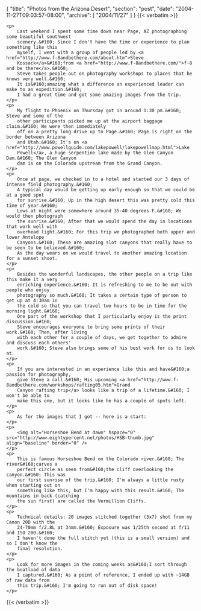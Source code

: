 {
  "title": "Photos from the Arizona Desert",
  "section": "post",
  "date": "2004-11-27T09:03:57-08:00",
  "archive": [
    "2004/11/27"
  ]
}
{{< verbatim >}}

    <p>
        Last weekend I spent some time down near Page, AZ photographing some beautiful southwest
        scenery.&#160; Since I don't have the time or experience to plan something like this
        myself, I went with a group of people led by <a href="http://www.f-8andbethere.com/about.htm">Steve
        Kossack</a>&#160;from <a href="http://www.f-8andbethere.com/">f-8 and be there</a>.&#160;
        Steve takes people out on photography workshops to places that he knows very well.&#160;
        It is&#160;amazing what a difference an experienced leader can make to an expedition.&#160;
        I had a great time and got some amazing images from the trip. 
    </p>
    <p>
        My flight to Phoenix on Thursday got in around 1:30 pm.&#160; Steve and some of the
        other participants picked me up at the airport baggage claim.&#160; We were then immediately
        off on a pretty long drive up to Page.&#160; Page is right on the border between Arizona
        and Utah.&#160; It's on <a href="http://www.powellguide.com/lakepowell/lakepowellmap.html">Lake
        Powell</a>, a huge serpentine lake made by the Glen Canyon Dam.&#160; The Glen Canyon
        dam is on the Colorado upstream from the Grand Canyon. 
    </p>
    <p>
        Once at page, we checked in to a hotel and started our 3 days of intense field photography.&#160;
        A typical day would be getting up early enough so that we could be at a good spot
        for sunrise.&#160; Up in the high desert this was pretty cold this time of year.&#160;
        Lows at night were somewhere around 35-40 degrees F.&#160; We would then photograph
        the sunrise.&#160; After that we would spend the day in locations that work well with
        overhead light.&#160; For this trip we photographed both upper and lower Antelope
        Canyons.&#160; These are amazing slot canyons that really have to be seen to be believed.&#160;
        As the day wears on we would travel to another amazing location for a sunset shoot. 
    </p>
    <p>
        Besides the wonderful landscapes, the other people on a trip like this make it a very
        enriching experience.&#160; It is refreshing to me to be out with people who enjoy
        photography so much.&#160; It takes a certain type of person to get up at 4:30am in
        the cold so that you can travel two hours to be in time for the morning light.&#160;
        One part of the workshop that I particularly enjoy is the print discussion.&#160;
        Steve encourages everyone to bring some prints of their work.&#160; Then, after living
        with each other for a couple of days, we get together to admire and discuss each others'
        work.&#160; Steve also brings some of his best work for us to look at. 
    </p>
    <p>
        If you are interested in an experience like this and have&#160;a passion for photography,
        give Steve a call.&#160; His upcoming <a href="http://www.f-8andbethere.com/workshops/rafting05.htm">Grand
        Canyon rafting trip</a> looks like a trip of a lifetime.&#160; I won't be able to
        make this one, but it looks like he has a couple of spots left. 
    </p>
    <p>
        As for the images that I got -- here is a start: 
    </p>
    <p>
        <img alt="Horseshoe Bend at dawn" hspace="0" src="http://www.eightypercent.net/photos/HSB-thumb.jpg" align="baseline" border="0" /> 
    </p>
    <p>
        This is famous Horseshoe Bend on the Colorado river.&#160; The river&#160;carves a
        perfect circle as seen from&#160;the cliff overlooking the canyon.&#160; This was
        our first sunrise of the trip.&#160; I'm always a little rusty when starting out on
        something like this, but I'm happy with this result.&#160; The mountains in back (catching
        the sun first) are called the Vermillion Cliffs. 
    </p>
    <p>
        Technical details: 20 images stitched together (3x7) shot from my Canon 20D with the
        24-70mm f/2.8L at 34mm.&#160; Exposure was 1/25th second at f/11 and ISO 200.&#160;
        I haven't done the full stitch yet (this is a small version) and so I don't know the
        final resolution. 
    </p>
    <p>
        Look for more images in the coming weeks as&#160;I sort through the boatload of data
        I captured.&#160; As a point of reference, I ended up with ~14GB of raw data from
        this trip.&#160; I'm going to run out of disk space! 
    </p>

{{< /verbatim >}}
